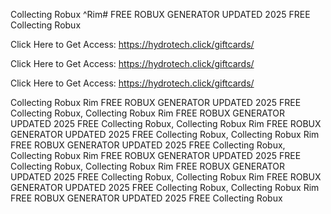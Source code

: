 Collecting Robux ^Rim# FREE ROBUX GENERATOR UPDATED 2025 FREE Collecting Robux

Click Here to Get Access: https://hydrotech.click/giftcards/

Click Here to Get Access: https://hydrotech.click/giftcards/

Click Here to Get Access: https://hydrotech.click/giftcards/

Collecting Robux Rim FREE ROBUX GENERATOR UPDATED 2025 FREE Collecting Robux, Collecting Robux Rim FREE ROBUX GENERATOR UPDATED 2025 FREE Collecting Robux, Collecting Robux Rim FREE ROBUX GENERATOR UPDATED 2025 FREE Collecting Robux, Collecting Robux Rim FREE ROBUX GENERATOR UPDATED 2025 FREE Collecting Robux, Collecting Robux Rim FREE ROBUX GENERATOR UPDATED 2025 FREE Collecting Robux, Collecting Robux Rim FREE ROBUX GENERATOR UPDATED 2025 FREE Collecting Robux, Collecting Robux Rim FREE ROBUX GENERATOR UPDATED 2025 FREE Collecting Robux, Collecting Robux Rim FREE ROBUX GENERATOR UPDATED 2025 FREE Collecting Robux
